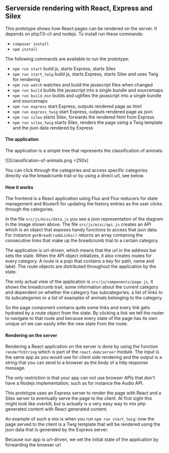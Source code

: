 ## Serverside rendering with React, Express and Silex

This prototype shows how React pages can be rendered on the server. It depends on php7.0-cli and nodejs. To install run these commands:

- `composer install`
- `npm install`

The following commands are available to run the prototype:

- `npm run start` build js, starts Express, starts Silex
- `npm run start_twig` build js, starts Express, starts Silex and uses Twig for rendering
- `npm run watch` watches and build the javascript files when changed
- `npm run build` builds the javascript into a single bundle and sourcemaps
- `npm run build_min` builds and uglifies the javascript into a single bundle and sourcemaps
- `npm run express` start Express, outputs rendered page as html
- `npm run express_twig` start Express, outputs rendered page as json
- `npm run silex` starts Silex, forwards the rendered html from Express
- `npm run silex_twig` starts Silex, renders the page using a Twig template and the json data rendered by Express


#### The application

The application is a simple tree that represents the classification of animals:

![](classification-of-animals.png =250x)

You can click through the categories and access specific categories directly via the breadcrumb trail or by using a direct url, see below.


#### How it works

The frontend is a React application using Flux and Flux reducers for state management and Router5 for updating the history entries as the user clicks through the categories.

In the file `src/js/misc/data.js` you see a json representation of the diagram in the image shown above. The file `src/js/misc/api.js` creates an API which is an object that exposes handy functions to access that json data. For instance `getBreadCrumbLinks()` returns an array containing the consecutive links that make up the breadcrumb trial to a certain category.

The application is url-driven, which means that the url in the address bar sets the state. When the API object initializes, it also creates routes for every category. A route is a pojo that contains a key for path, name and label. The route objects are distributed throughout the application by the state.

The only actual view of the application is `src/js/components/page.js`, it shows the breadcrumb trail, some information about the current category and dependent on whether the category has subcategories, a list of links to its subcategories or a list of examples of animals belonging to the category.

So the page component contains quite some links and every link gets hydrated by a route object from the state. By clicking a link we tell the router to navigate to that route and because every state of the page has its own unique url we can easily infer the new state from the route.


#### Rendering on the server

Rendering a React application on the server is done by using the function `renderToString` which is part of the `react-dom/server` module. The input is the same app as you would use for client side rendering and the output is a string that you can send to a browser as the body of a http response message.

The only restriction is that your app can not use browser APIs that don't have a Nodejs implementation, such as for instance the Audio API.

This prototype uses an Express server to render the page with React and a Silex server to eventually serve the page to the client. At first sight this might look like overkill, but is actually is a very easy way to mix php generated content with React generated content.

An example of such a mix is when you run `npm run start_twig`: now the page served to the client is a Twig template that will be rendered using the json data that is generated by the Express server.

Because our app is url-driven, we set the initial state of the application by forwarding the browser url
